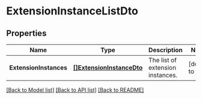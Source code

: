 # ExtensionInstanceListDto

## Properties
Name | Type | Description | Notes
------------ | ------------- | ------------- | -------------
**ExtensionInstances** | [**[]ExtensionInstanceDto**](ExtensionInstanceDto.md) | The list of extension instances. | [default to null]

[[Back to Model list]](../README.md#documentation-for-models) [[Back to API list]](../README.md#documentation-for-api-endpoints) [[Back to README]](../README.md)

